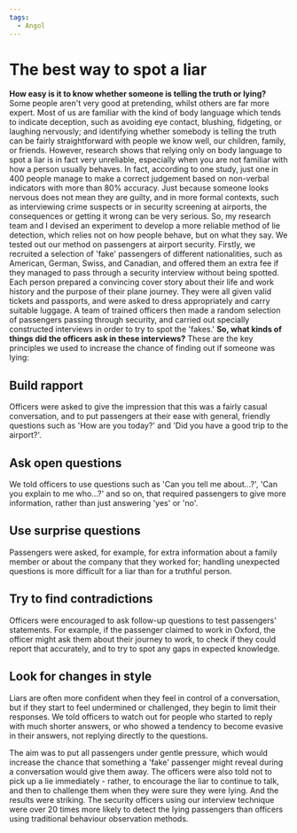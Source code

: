 ```yaml
---
tags:
  - Angol
---
```


# The best way to spot a liar

**How easy is it to know whether someone is telling the truth or lying?** Some people aren't very good at pretending, whilst others are far more expert. Most of us are familiar with the kind of body language which tends to indicate deception, such as avoiding eye contact, blushing, fidgeting, or laughing nervously; and identifying whether somebody is telling the truth can be fairly straightforward with people we know well, our children, family, or friends. However, research shows that relying only on body language to spot a liar is in fact very unreliable, especially when you are not familiar with how a person usually behaves. In fact, according to one study, just one in 400 people manage to make a correct judgement based on non-verbal indicators with more than 80% accuracy. Just because someone looks nervous does not mean they are guilty, and in more formal contexts, such as interviewing crime suspects or in security screening at airports, the consequences or getting it wrong can be very serious. So, my research team and I devised an experiment to develop a more reliable method of lie detection, which relies not on how people behave, but on what they say.
We tested out our method on passengers at airport security. Firstly, we recruited a selection of 'fake' passengers of different nationalities, such as American, German, Swiss, and Canadian, and offered them an extra fee if they managed to pass through a security interview without being spotted. Each person prepared a convincing cover story about their life and work history and the purpose of their plane journey. They were all given valid tickets and passports, and were asked to dress appropriately and carry suitable luggage. A team of trained officers then made a random selection of passengers passing through security, and carried out specially constructed interviews in order to try to spot the 'fakes.'
**So, what kinds of things did the officers ask in these interviews?** These are the key principles we used to increase the chance of finding out if someone was lying:

## Build rapport

Officers were asked to give the impression that this was a fairly casual conversation, and to put passengers at their ease with general, friendly questions such as 'How are you today?' and 'Did you have a good trip to the airport?'.

## Ask open questions

We told officers to use questions such as 'Can you tell me about...?', 'Can you explain to me who...?' and so on, that required passengers to give more information, rather than just answering 'yes' or 'no'.

## Use surprise questions

Passengers were asked, for example, for extra information about a family member or about the company that they worked for; handling unexpected questions is more difficult for a liar than for a truthful person.

## Try to find contradictions

Officers were encouraged to ask follow-up questions to test passengers' statements. For example, if the passenger claimed to work in Oxford, the officer might ask them about their journey to work, to check if they could report that accurately, and to try to spot any gaps in expected knowledge.

## Look for changes in style

Liars are often more confident when they feel in control of a conversation, but if they start to feel undermined or challenged, they begin to limit their responses. We told officers to watch out for people who started to reply with much shorter answers, or who showed a tendency to become evasive in their answers, not replying directly to the questions.

The aim was to put all passengers under gentle pressure, which would increase the chance that something a 'fake' passenger might reveal during a conversation would give them away. The officers were also told not to pick up a lie immediately - rather, to encourage the liar to continue to talk, and then to challenge them when they were sure they were lying. And the results were striking. The security officers using our interview technique were over 20 times more likely to detect the lying passengers than officers using traditional behaviour observation methods.